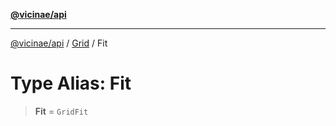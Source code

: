 [**@vicinae/api**](../../../../README.md)

***

[@vicinae/api](../../../../README.md) / [Grid](../README.md) / Fit

# Type Alias: Fit

> **Fit** = `GridFit`
